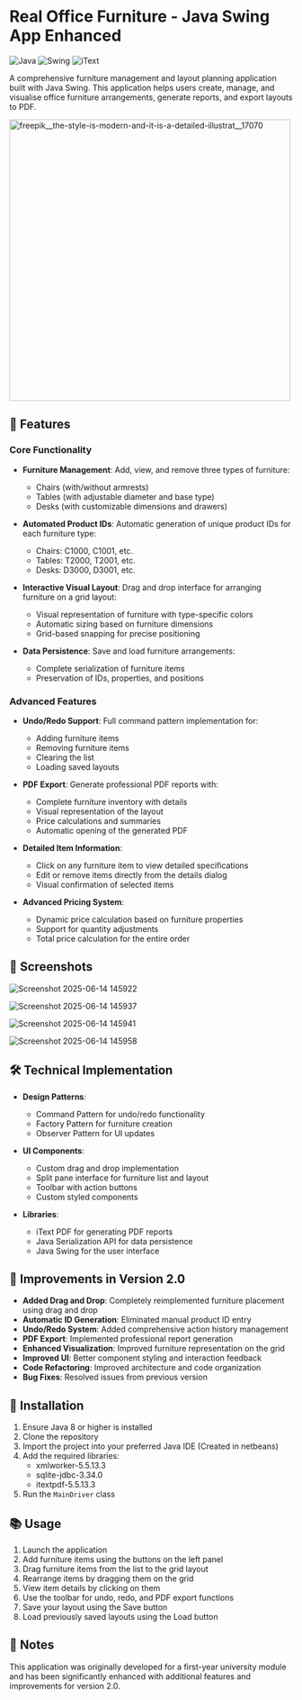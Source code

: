 # Real Office Furniture - Java Swing App Enhanced

![Java](https://img.shields.io/badge/Java-SE_8+-orange)
![Swing](https://img.shields.io/badge/UI-Swing-blue)
![iText](https://img.shields.io/badge/PDF-iText-green)

A comprehensive furniture management and layout planning application built with Java Swing. This application helps users create, manage, and visualise office furniture arrangements, generate reports, and export layouts to PDF.


<img width="500" height="500" alt="freepik__the-style-is-modern-and-it-is-a-detailed-illustrat__17070" src="https://github.com/user-attachments/assets/148adafd-96a2-4338-bee2-878e8f8f3b82" />



## 🌟 Features

### Core Functionality

- **Furniture Management**: Add, view, and remove three types of furniture:
  - Chairs (with/without armrests)
  - Tables (with adjustable diameter and base type)
  - Desks (with customizable dimensions and drawers)

- **Automated Product IDs**: Automatic generation of unique product IDs for each furniture type:
  - Chairs: C1000, C1001, etc.
  - Tables: T2000, T2001, etc.
  - Desks: D3000, D3001, etc.

- **Interactive Visual Layout**: Drag and drop interface for arranging furniture on a grid layout:
  - Visual representation of furniture with type-specific colors
  - Automatic sizing based on furniture dimensions
  - Grid-based snapping for precise positioning

- **Data Persistence**: Save and load furniture arrangements:
  - Complete serialization of furniture items
  - Preservation of IDs, properties, and positions

### Advanced Features

- **Undo/Redo Support**: Full command pattern implementation for:
  - Adding furniture items
  - Removing furniture items
  - Clearing the list
  - Loading saved layouts

- **PDF Export**: Generate professional PDF reports with:
  - Complete furniture inventory with details
  - Visual representation of the layout
  - Price calculations and summaries
  - Automatic opening of the generated PDF

- **Detailed Item Information**:
  - Click on any furniture item to view detailed specifications
  - Edit or remove items directly from the details dialog
  - Visual confirmation of selected items

- **Advanced Pricing System**:
  - Dynamic price calculation based on furniture properties
  - Support for quantity adjustments
  - Total price calculation for the entire order

## 📸 Screenshots


![Screenshot 2025-06-14 145922](https://github.com/user-attachments/assets/b144682a-6a24-4962-b55b-1f7d1032ffba)

![Screenshot 2025-06-14 145937](https://github.com/user-attachments/assets/0c8d998b-42e5-42e4-aa73-deb8545b9588)

![Screenshot 2025-06-14 145941](https://github.com/user-attachments/assets/d5c5f5ca-9016-43ac-80d7-8d832a8a899c)

![Screenshot 2025-06-14 145958](https://github.com/user-attachments/assets/a60544b1-2ce4-49a7-a22e-f771a4b9310f)


## 🛠️ Technical Implementation

- **Design Patterns**:
  - Command Pattern for undo/redo functionality
  - Factory Pattern for furniture creation
  - Observer Pattern for UI updates

- **UI Components**:
  - Custom drag and drop implementation
  - Split pane interface for furniture list and layout
  - Toolbar with action buttons
  - Custom styled components

- **Libraries**:
  - iText PDF for generating PDF reports
  - Java Serialization API for data persistence
  - Java Swing for the user interface

## 🚀 Improvements in Version 2.0

- **Added Drag and Drop**: Completely reimplemented furniture placement using drag and drop
- **Automatic ID Generation**: Eliminated manual product ID entry
- **Undo/Redo System**: Added comprehensive action history management
- **PDF Export**: Implemented professional report generation
- **Enhanced Visualization**: Improved furniture representation on the grid
- **Improved UI**: Better component styling and interaction feedback
- **Code Refactoring**: Improved architecture and code organization
- **Bug Fixes**: Resolved issues from previous version

## 🔧 Installation

1. Ensure Java 8 or higher is installed
2. Clone the repository
3. Import the project into your preferred Java IDE (Created in netbeans)
4. Add the required libraries:
   - xmlworker-5.5.13.3
   - sqlite-jdbc-3.34.0
   - itextpdf-5.5.13.3
5. Run the `MainDriver` class

## 📚 Usage

1. Launch the application
2. Add furniture items using the buttons on the left panel
3. Drag furniture items from the list to the grid layout
4. Rearrange items by dragging them on the grid
5. View item details by clicking on them
6. Use the toolbar for undo, redo, and PDF export functions
7. Save your layout using the Save button
8. Load previously saved layouts using the Load button

## 📝 Notes

This application was originally developed for a first-year university module and has been significantly enhanced with additional features and improvements for version 2.0.

